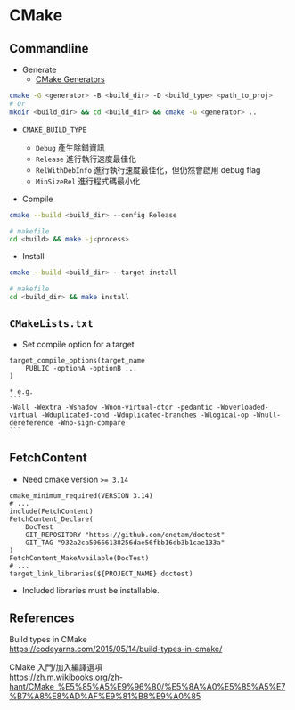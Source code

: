 # CMake

## Commandline

* Generate
	* [CMake Generators](https://cmake.org/cmake/help/v3.0/manual/cmake-generators.7.html)

```bash
cmake -G <generator> -B <build_dir> -D <build_type> <path_to_proj>
# Or
mkdir <build_dir> && cd <build_dir> && cmake -G <generator> ..
```

* `CMAKE_BUILD_TYPE`
	* `Debug` 產生除錯資訊
	* `Release` 進行執行速度最佳化
	* `RelWithDebInfo` 進行執行速度最佳化，但仍然會啟用 debug flag
	* `MinSizeRel`  進行程式碼最小化

* Compile

```bash
cmake --build <build_dir> --config Release

# makefile
cd <build> && make -j<process>
```


* Install

```bash
cmake --build <build_dir> --target install

# makefile
cd <build_dir> && make install
```

## `CMakeLists.txt`

* Set compile option for a target
```
target_compile_options(target_name
    PUBLIC -optionA -optionB ...
)
```
	* e.g.
	```
	-Wall -Wextra -Wshadow -Wnon-virtual-dtor -pedantic -Woverloaded-virtual -Wduplicated-cond -Wduplicated-branches -Wlogical-op -Wnull-dereference -Wno-sign-compare
	```

## FetchContent

* Need cmake version `>= 3.14`
```
cmake_minimum_required(VERSION 3.14)
# ...
include(FetchContent)
FetchContent_Declare(
	DocTest
	GIT_REPOSITORY "https://github.com/onqtam/doctest"
	GIT_TAG "932a2ca50666138256dae56fbb16db3b1cae133a"
)
FetchContent_MakeAvailable(DocTest)
# ...
target_link_libraries(${PROJECT_NAME} doctest)
```

* Included libraries must be installable.

## References

Build types in CMake<br>
<https://codeyarns.com/2015/05/14/build-types-in-cmake/>

CMake 入門/加入編譯選項<br>
<https://zh.m.wikibooks.org/zh-hant/CMake_%E5%85%A5%E9%96%80/%E5%8A%A0%E5%85%A5%E7%B7%A8%E8%AD%AF%E9%81%B8%E9%A0%85>